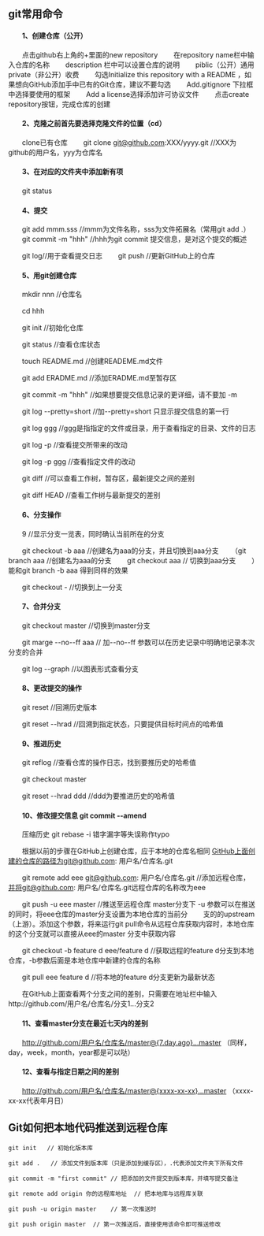 ## git常用命令

#### 　　1、创建仓库（公开）

　　点击github右上角的+里面的new repository 
　　在repository name栏中输入仓库的名称
　　description 栏中可以设置仓库的说明
　　piblic（公开）通用 private（非公开）收费
　　勾选Initialize this repository with a README ，如果想向GitHub添加手中已有的Git仓库，建议不要勾选
　　Add.gitignore 下拉框中选择要使用的框架
　　Add a license选择添加许可协议文件
　　点击create repository按钮，完成仓库的创建

#### 　　2、克隆之前首先要选择克隆文件的位置（cd）

　　clone已有仓库
　　git clone git@github.com:XXX/yyyy.git //XXX为github的用户名，yyy为仓库名

#### 　　3、在对应的文件夹中添加新有项

　　git status

#### 　　4、提交

　　git add mmm.sss //mmm为文件名称，sss为文件拓展名（常用git add .）
　　git commit -m "hhh" //hhh为git commit 提交信息，是对这个提交的概述

　　git log//用于查看提交日志
　　git push //更新GitHub上的仓库

#### 　　5、用git创建仓库

　　mkdir nnn //仓库名

　　cd hhh

　　git init //初始化仓库

　　git status //查看仓库状态

　　touch README.md //创建READEME.md文件

　　git add ERADME.md //添加ERADME.md至暂存区

　　git commit -m "hhh" //如果想要提交信息记录的更详细，请不要加 -m

　　git log --pretty=short //加--pretty=short 只显示提交信息的第一行

　　git log ggg //ggg是指指定的文件或目录，用于查看指定的目录、文件的日志

　　git log -p //查看提交所带来的改动

　　git log -p ggg //查看指定文件的改动

　　git diff //可以查看工作树，暂存区，最新提交之间的差别

　　git diff HEAD //查看工作树与最新提交的差别

#### 　　6、分支操作

　　9 //显示分支一览表，同时确认当前所在的分支

　　git checkout -b aaa //创建名为aaa的分支，并且切换到aaa分支
　　（git branch aaa //创建名为aaa的分支
　　git checkout aaa // 切换到aaa分支
　　）能和git branch -b aaa 得到同样的效果

　　git checkout - //切换到上一分支

#### 　　7、合并分支

　　git checkout master //切换到master分支

　　git marge --no--ff aaa // 加--no--ff 参数可以在历史记录中明确地记录本次分支的合并

　　git log --graph //以图表形式查看分支

#### 　　8、更改提交的操作

　　git reset //回溯历史版本

　　git reset --hrad //回溯到指定状态，只要提供目标时间点的哈希值

#### 　　9、推进历史

　　git reflog //查看仓库的操作日志，找到要推历史的哈希值

　　git checkout master

　　git reset --hrad ddd //ddd为要推进历史的哈希值

#### 　　10、修改提交信息 git commit --amend

　　压缩历史 git rebase -i 错字漏字等失误称作typo

　　根据以前的步骤在GitHub上创建仓库，应于本地的仓库名相同 GitHub上面创建的仓库的路径为git@github.com: 用户名/仓库名.git

　　git remote add eee git@github.com: 用户名/仓库名.git //添加远程仓库，并将git@github.com: 用户名/仓库名.git远程仓库的名称改为eee

　　git push -u eee master //推送至远程仓库 master分支下 -u 参数可以在推送的同时，将eee仓库的master分支设置为本地仓库的当前分
　　支的的upstream（上游）。添加这个参数，将来运行git pull命令从远程仓库获取内容时，本地仓库的这个分支就可以直接从eee的master
分支中获取内容

　　git checkout -b feature d eee/feature d //获取远程的feature d分支到本地仓库，-b参数后面是本地仓库中新建的仓库的名称

　　git pull eee feature d //将本地的feature d分支更新为最新状态

　　在GitHub上面查看两个分支之间的差别，只需要在地址栏中输入http://github.com/用户名/仓库名/分支1...分支2

#### 　　11、查看master分支在最近七天内的差别

　　http://github.com/用户名/仓库名/master@{7.day.ago}...master （同样，day，week，month，year都是可以哒）

#### 　　12、查看与指定日期之间的差别

　　http://github.com/用户名/仓库名/master@{xxxx-xx-xx}...master （xxxx-xx-xx代表年月日）





## Git如何把本地代码推送到远程仓库

```
git init   // 初始化版本库

git add .   // 添加文件到版本库（只是添加到缓存区），.代表添加文件夹下所有文件 

git commit -m "first commit" // 把添加的文件提交到版本库，并填写提交备注

git remote add origin 你的远程库地址  // 把本地库与远程库关联

git push -u origin master    // 第一次推送时

git push origin master  // 第一次推送后，直接使用该命令即可推送修改
```


